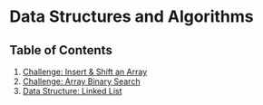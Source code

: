 # Data Structures and Algorithms

## Table of Contents

1.  [Challenge: Insert & Shift an Array](Challenges/ArrayInsert)
2.  [Challenge: Array Binary Search](Challenges/BinarySearch)
3.  [Data Structure: Linked List](Data-Structures/LinkedList)
